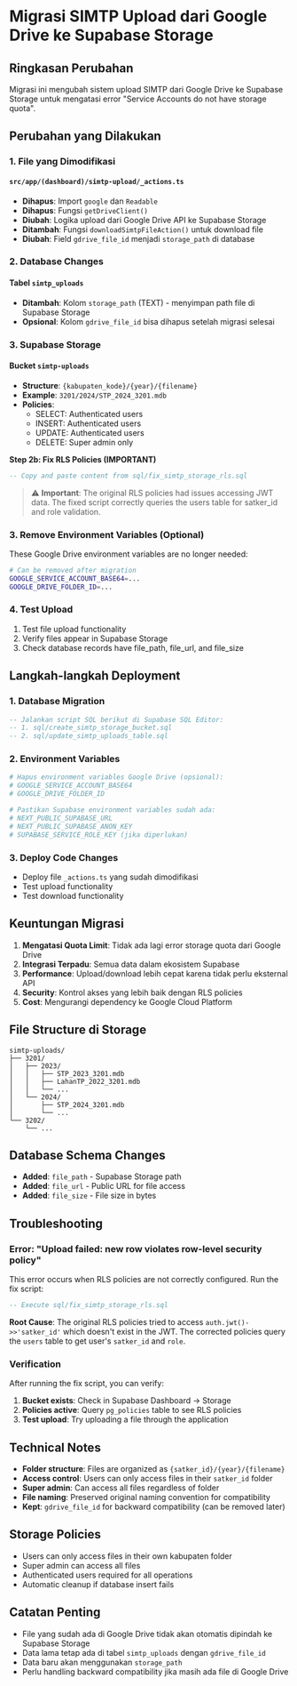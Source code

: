 # Migrasi SIMTP Upload dari Google Drive ke Supabase Storage

## Ringkasan Perubahan

Migrasi ini mengubah sistem upload SIMTP dari Google Drive ke Supabase Storage untuk mengatasi error "Service Accounts do not have storage quota".

## Perubahan yang Dilakukan

### 1. File yang Dimodifikasi

#### `src/app/(dashboard)/simtp-upload/_actions.ts`
- **Dihapus**: Import `google` dan `Readable`
- **Dihapus**: Fungsi `getDriveClient()`
- **Diubah**: Logika upload dari Google Drive API ke Supabase Storage
- **Ditambah**: Fungsi `downloadSimtpFileAction()` untuk download file
- **Diubah**: Field `gdrive_file_id` menjadi `storage_path` di database

### 2. Database Changes

#### Tabel `simtp_uploads`
- **Ditambah**: Kolom `storage_path` (TEXT) - menyimpan path file di Supabase Storage
- **Opsional**: Kolom `gdrive_file_id` bisa dihapus setelah migrasi selesai

### 3. Supabase Storage

#### Bucket `simtp-uploads`
- **Structure**: `{kabupaten_kode}/{year}/{filename}`
- **Example**: `3201/2024/STP_2024_3201.mdb`
- **Policies**: 
  - SELECT: Authenticated users
  - INSERT: Authenticated users  
  - UPDATE: Authenticated users
  - DELETE: Super admin only

**Step 2b: Fix RLS Policies (IMPORTANT)**
```sql
-- Copy and paste content from sql/fix_simtp_storage_rls.sql
```

> ⚠️ **Important**: The original RLS policies had issues accessing JWT data. The fixed script correctly queries the users table for satker_id and role validation.

### 3. Remove Environment Variables (Optional)

These Google Drive environment variables are no longer needed:
```bash
# Can be removed after migration
GOOGLE_SERVICE_ACCOUNT_BASE64=...
GOOGLE_DRIVE_FOLDER_ID=...
```

### 4. Test Upload

1. Test file upload functionality
2. Verify files appear in Supabase Storage
3. Check database records have file_path, file_url, and file_size

## Langkah-langkah Deployment

### 1. Database Migration
```sql
-- Jalankan script SQL berikut di Supabase SQL Editor:
-- 1. sql/create_simtp_storage_bucket.sql
-- 2. sql/update_simtp_uploads_table.sql
```

### 2. Environment Variables
```bash
# Hapus environment variables Google Drive (opsional):
# GOOGLE_SERVICE_ACCOUNT_BASE64
# GOOGLE_DRIVE_FOLDER_ID

# Pastikan Supabase environment variables sudah ada:
# NEXT_PUBLIC_SUPABASE_URL
# NEXT_PUBLIC_SUPABASE_ANON_KEY
# SUPABASE_SERVICE_ROLE_KEY (jika diperlukan)
```

### 3. Deploy Code Changes
- Deploy file `_actions.ts` yang sudah dimodifikasi
- Test upload functionality
- Test download functionality

## Keuntungan Migrasi

1. **Mengatasi Quota Limit**: Tidak ada lagi error storage quota dari Google Drive
2. **Integrasi Terpadu**: Semua data dalam ekosistem Supabase
3. **Performance**: Upload/download lebih cepat karena tidak perlu eksternal API
4. **Security**: Kontrol akses yang lebih baik dengan RLS policies
5. **Cost**: Mengurangi dependency ke Google Cloud Platform

## File Structure di Storage

```
simtp-uploads/
├── 3201/
│   ├── 2023/
│   │   ├── STP_2023_3201.mdb
│   │   ├── LahanTP_2022_3201.mdb
│   │   └── ...
│   └── 2024/
│       ├── STP_2024_3201.mdb
│       └── ...
└── 3202/
    └── ...
```

## Database Schema Changes

- **Added**: `file_path` - Supabase Storage path
- **Added**: `file_url` - Public URL for file access
- **Added**: `file_size` - File size in bytes

## Troubleshooting

### Error: "Upload failed: new row violates row-level security policy"

This error occurs when RLS policies are not correctly configured. Run the fix script:

```sql
-- Execute sql/fix_simtp_storage_rls.sql
```

**Root Cause**: The original RLS policies tried to access `auth.jwt()->>'satker_id'` which doesn't exist in the JWT. The corrected policies query the `users` table to get user's `satker_id` and `role`.

### Verification

After running the fix script, you can verify:

1. **Bucket exists**: Check in Supabase Dashboard → Storage
2. **Policies active**: Query `pg_policies` table to see RLS policies
3. **Test upload**: Try uploading a file through the application

## Technical Notes

- **Folder structure**: Files are organized as `{satker_id}/{year}/{filename}`
- **Access control**: Users can only access files in their `satker_id` folder
- **Super admin**: Can access all files regardless of folder
- **File naming**: Preserved original naming convention for compatibility
- **Kept**: `gdrive_file_id` for backward compatibility (can be removed later)

## Storage Policies

- Users can only access files in their own kabupaten folder
- Super admin can access all files
- Authenticated users required for all operations
- Automatic cleanup if database insert fails

## Catatan Penting

- File yang sudah ada di Google Drive tidak akan otomatis dipindah ke Supabase Storage
- Data lama tetap ada di tabel `simtp_uploads` dengan `gdrive_file_id`
- Data baru akan menggunakan `storage_path`
- Perlu handling backward compatibility jika masih ada file di Google Drive
